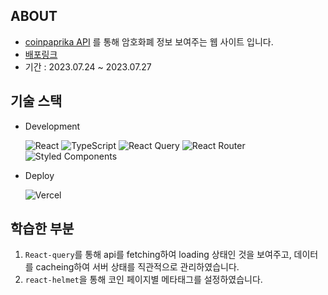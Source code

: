 ## ABOUT

- <a href="https://api.coinpaprika.com/">coinpaprika API</a> 를 통해 암호화폐 정보 보여주는 웹 사이트 입니다.
- <a href="https://crypto-tracker-1dqvzk2wk-khakaa.vercel.app/">배포링크</a>
- 기간 : 2023.07.24 ~ 2023.07.27

## 기술 스택

- Development

  ![React](https://img.shields.io/badge/react-%2320232a.svg?style=for-the-badge&logo=react&logoColor=%2361DAFB)
  ![TypeScript](https://img.shields.io/badge/typescript-%23007ACC.svg?style=for-the-badge&logo=typescript&logoColor=white)
  ![React Query](https://img.shields.io/badge/-React%20Query-FF4154?style=for-the-badge&logo=react%20query&logoColor=white)
  ![React Router](https://img.shields.io/badge/React_Router-CA4245?style=for-the-badge&logo=react-router&logoColor=white)
  ![Styled Components](https://img.shields.io/badge/styled--components-DB7093?style=for-the-badge&logo=styled-components&logoColor=white)

- Deploy

  ![Vercel](https://img.shields.io/badge/vercel-%23000000.svg?style=for-the-badge&logo=vercel&logoColor=white)

## 학습한 부분

1. `React-query`를 통해 api를 fetching하여 loading 상태인 것을 보여주고, 데이터를 cacheing하여 서버 상태를 직관적으로 관리하였습니다.
2. `react-helmet`을 통해 코인 페이지별 메타태그를 설정하였습니다.
